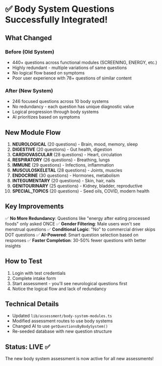 # ✅ Body System Questions Successfully Integrated!

## What Changed

### Before (Old System)
- 440+ questions across functional modules (SCREENING, ENERGY, etc.)
- Highly redundant - multiple variations of same questions
- No logical flow based on symptoms
- Poor user experience with 78+ questions of similar content

### After (New System)
- 246 focused questions across 10 body systems
- No redundancy - each question has unique diagnostic value
- Logical progression through body systems
- AI prioritizes based on symptoms

## New Module Flow

1. **NEUROLOGICAL** (20 questions) - Brain, mood, memory, sleep
2. **DIGESTIVE** (20 questions) - Gut health, digestion
3. **CARDIOVASCULAR** (28 questions) - Heart, circulation
4. **RESPIRATORY** (26 questions) - Breathing, lungs
5. **IMMUNE** (29 questions) - Infections, inflammation
6. **MUSCULOSKELETAL** (28 questions) - Joints, muscles
7. **ENDOCRINE** (30 questions) - Hormones, metabolism
8. **INTEGUMENTARY** (20 questions) - Skin, hair, nails
9. **GENITOURINARY** (25 questions) - Kidney, bladder, reproductive
10. **SPECIAL_TOPICS** (20 questions) - Seed oils, COVID, modern health

## Key Improvements

✅ **No More Redundancy**: Questions like "energy after eating processed foods" only asked ONCE
✅ **Gender Filtering**: Male users won't see menstrual questions
✅ **Conditional Logic**: "No" to commercial driver skips DOT questions
✅ **AI-Powered**: Smart question selection based on responses
✅ **Faster Completion**: 30-50% fewer questions with better insights

## How to Test

1. Login with test credentials
2. Complete intake form
3. Start assessment - you'll see neurological questions first
4. Notice the logical flow and lack of redundancy

## Technical Details

- Updated `lib/assessment/body-system-modules.ts`
- Modified assessment routes to use body systems
- Changed AI to use `getQuestionsByBodySystem()`
- Re-seeded database with new question structure

## Status: LIVE ✅

The new body system assessment is now active for all new assessments!
